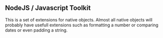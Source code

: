 ## NodeJS / Javascript Toolkit

This is a set of extensions for native objects. Almost all native objects will probably have usefull
extensions such as formatting a number or comparing dates or even padding a string.